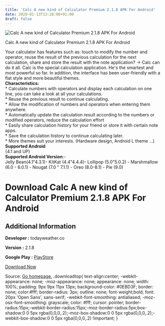 ```yaml
---
title: 'Calc A new kind of Calculator Premium 2.1.8 APK For Android'
date: 2020-01-13T13:28:00+01:00
draft: false
---
```


![Calc A new kind of Calculator Premium 2.1.8 APK For Android](https://i2.wp.com/apkhome.net/wp-content/uploads/2020/01/Calc-A-new-kind-of-Calculator-Premium-2.1.8.png "Calc A new kind of Calculator Premium 2.1.8 APK For Android")

  

Calc A new kind of Calculator Premium 2.1.8 APK For Android

Your calculator has features such as: touch to modify the number and operator, reuse the result of the previous calculation for the next calculation, share and store the result with the note application? -> Calc can do it all. Calc is the special calculation application. He's the smartest and most powerful so far. In addition, the interface has been user-friendly with a flat style and more beautiful themes.  
**Characteristics:**  
\* Calculate numbers with operators and display each calculation on one line, you can take a look at all your calculations.  
\* Reuse the previous result to continue calculating.  
\* Allow the modification of numbers and operators when entering them anywhere.  
\* Automatically update the calculation result according to the numbers or modified operators, reduce the calculation effort  
\* Easily share calculation history for your friend or store it with certain note apps.  
\* Save the calculation history to continue calculating later.  
\* More themes suit your interests. (Hardware design, Android L theme ...)  
**Supported Android**  
{4.1 and UP}  
**Supported Android Version**:-  
Jelly Bean(4.1"4.3.1)- KitKat (4.4"4.4.4)- Lollipop (5.0"5.0.2) - Marshmallow (6.0 - 6.0.1) - Nougat (7.0 " 7.1.1) - Oreo (8.0-8.1) - Pie (9.0)

Download Calc A new kind of Calculator Premium 2.1.8 APK For Android
====================================================================

Additional Information
----------------------

**Developer :** todayweather.co

**Version :** 2.1.8

**Google Play :** [PlayStore](https://play.google.com/store/apps/details?id=mobi.appplus.calculator.plus)

  

[Download Now](https://store4app.co/post/calc-a-new-kind-of-calculator-premium-2-1-8-apk-for-android_1578913620)

  
Source: [Go homepage.](https://store4app.co/post/calc-a-new-kind-of-calculator-premium-2-1-8-apk-for-android_1578913620) .downloadtop{ text-align:center; -webkit-appearance: none; -moz-appearance: none; appearance: none; width: 100%; padding: 9px 9px 11px 13px; background-color: #0EBD3F; border: none; color:#fff; border-radius: 3px; outline: none; font-weight;bold; font: 20px 'Open Sans', sans-serif; -webkit-font-smoothing: antialiased; -moz-osx-font-smoothing: grayscale; color: #fff; cursor: pointer; border-radius:15px;-webkit-border-radius:15px;-moz-border-radius:5px;box-shadow:0 0 5px rgba(0,0,0,.2);-moz-box-shadow:0 0 5px rgba(0,0,0,.2);-webkit-box-shadow:0 0 5px rgba(0,0,0,.2) !important; }